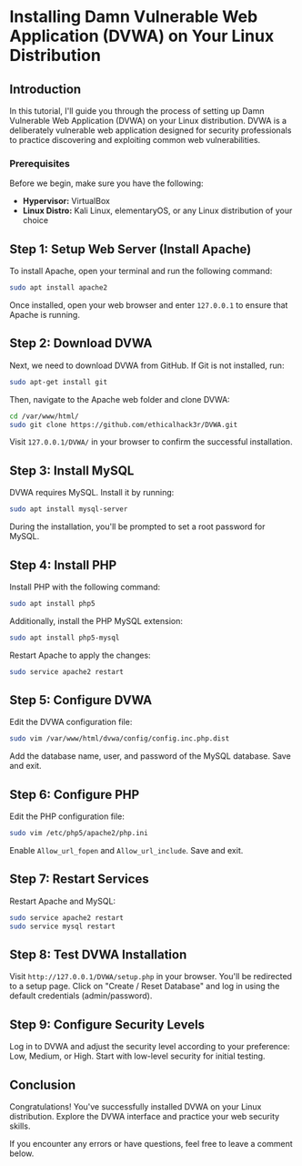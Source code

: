 


# Installing Damn Vulnerable Web Application (DVWA) on Your Linux Distribution

## Introduction

In this tutorial, I'll guide you through the process of setting up Damn Vulnerable Web Application (DVWA) on your Linux distribution. DVWA is a deliberately vulnerable web application designed for security professionals to practice discovering and exploiting common web vulnerabilities.

### Prerequisites

Before we begin, make sure you have the following:

- **Hypervisor:** VirtualBox
- **Linux Distro:** Kali Linux, elementaryOS, or any Linux distribution of your choice

## Step 1: Setup Web Server (Install Apache)

To install Apache, open your terminal and run the following command:

```bash
sudo apt install apache2
```

Once installed, open your web browser and enter `127.0.0.1` to ensure that Apache is running.

## Step 2: Download DVWA

Next, we need to download DVWA from GitHub. If Git is not installed, run:

```bash
sudo apt-get install git
```

Then, navigate to the Apache web folder and clone DVWA:

```bash
cd /var/www/html/
sudo git clone https://github.com/ethicalhack3r/DVWA.git
```

Visit `127.0.0.1/DVWA/` in your browser to confirm the successful installation.

## Step 3: Install MySQL

DVWA requires MySQL. Install it by running:

```bash
sudo apt install mysql-server
```

During the installation, you'll be prompted to set a root password for MySQL.

## Step 4: Install PHP

Install PHP with the following command:

```bash
sudo apt install php5
```

Additionally, install the PHP MySQL extension:

```bash
sudo apt install php5-mysql
```

Restart Apache to apply the changes:

```bash
sudo service apache2 restart
```

## Step 5: Configure DVWA

Edit the DVWA configuration file:

```bash
sudo vim /var/www/html/dvwa/config/config.inc.php.dist
```

Add the database name, user, and password of the MySQL database. Save and exit.

## Step 6: Configure PHP

Edit the PHP configuration file:

```bash
sudo vim /etc/php5/apache2/php.ini
```

Enable `Allow_url_fopen` and `Allow_url_include`. Save and exit.

## Step 7: Restart Services

Restart Apache and MySQL:

```bash
sudo service apache2 restart
sudo service mysql restart
```

## Step 8: Test DVWA Installation

Visit `http://127.0.0.1/DVWA/setup.php` in your browser. You'll be redirected to a setup page. Click on "Create / Reset Database" and log in using the default credentials (admin/password).

## Step 9: Configure Security Levels

Log in to DVWA and adjust the security level according to your preference: Low, Medium, or High. Start with low-level security for initial testing.

## Conclusion

Congratulations! You've successfully installed DVWA on your Linux distribution. Explore the DVWA interface and practice your web security skills.

If you encounter any errors or have questions, feel free to leave a comment below.

